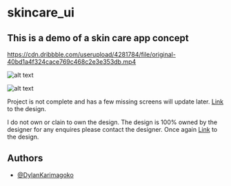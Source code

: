 # skincare_ui

## This is a demo of a skin care app concept

https://cdn.dribbble.com/userupload/4281784/file/original-40bd1a4f324cace769c468c2e3e353db.mp4


![alt text](https://cdn.dribbble.com/userupload/4281788/file/original-be4df4ee84f1d0740a52969632b44078.png?compress=1&resize=1024x768&vertical=center)

![alt text](https://cdn.dribbble.com/userupload/4281787/file/original-a4748ffc5416e419fa912b31fb778965.png?compress=1&resize=752x)



Project is not complete and has a few missing screens will update later.
[Link](https://dribbble.com/shots/20382079-Skincare-Mobile-IOS-App) to the design.

I do not own or clain to own the design. The design is 100% owned by the designer
for any enquires please contact the designer. Once again [Link](https://dribbble.com/shots/20382079-Skincare-Mobile-IOS-App) to the design.

## Authors

- [@DylanKarimagoko](https://github.com/DylanKarimagoko)

